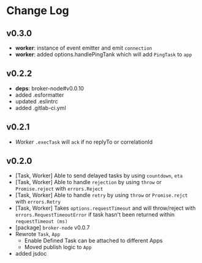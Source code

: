 # Change Log

## v0.3.0
* **worker**: instance of event emitter and emit `connection`
* **worker**: added options.handlePingTank which will add `PingTask` to `app`

## v0.2.2
* **deps**: broker-node#v0.0.10
* added .esformatter
* updated .eslintrc
* added .gitlab-ci.yml

## v0.2.1
* *Worker* `.execTask` will `ack` if no replyTo or correlationId

## v0.2.0
* [Task, Worker] Able to send delayed tasks by using `countdown`, `eta`
* [Task, Worker] Able to handle `rejection` by using `throw` or `Promise.reject` with `errors.Reject`
* [Task, Worker] Able to handle `retry` by using `throw` or `Promise.rejct` with `errors.Retry`
* [Task, Worker] Takes `options.requestTimeout` and will throw/reject with `errors.RequestTimeoutError` if task hasn't been returned within `requestTimeout (ms)`
* [package] `broker-node` v0.0.7
* Rewrote `Task`, `App`
    - Enable Defined Task can be attached to different Apps
    - Moved publish logic to `App`
* added jsdoc
